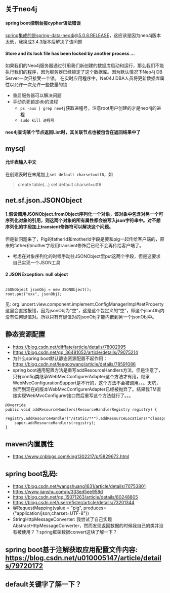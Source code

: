 ## 关于neo4j
#### spring boot控制台报cypher语法错误
spring集成的是spring-data-neo4j@5.0.8.RELEASE，这应该是因为neo4j版本太低，我换成3.4.3版本后解决了该问题
#### Store and its lock file has been locked by another process ...
如果我们的Neo4j服务器通过引用我们新创建的数据库启动和运行，那么我们不能执行我们的程序，因为服务器已经锁定了这个数据库。因为默认情况下Neo4j DB Server一次只接受一个锁。 在实时应用程序中，Ne04J DBA人员将更新数据库属性以允许一次允许一些数量的锁
* 重启服务器可以解决问题
* 手动杀死锁定db的进程
    * ```ps -aux | grep neo4j```获取进程号，注意root用户创建的才是neo4j的进程
    * ```sudo kill 进程号```
#### neo4j查询某个节点返回List时，其关联节点也被包含在返回结果中了

## mysql
#### 允许表输入中文
在创建表时在末尾加上```set default charset=utf8```，如
> create table(...) set default charset=utf8

## net.sf.json.JSONObject
#### 1.假设调用JSONObject.fromObject序列化一个对象，该对象中包含对另一个可序列化对象的引用，则这两个对象的所有属性都会被写入json字符串中。对不想序列化的字段加上transient修饰符可以解决这个问题。
但是新问题来了，Pig的fatherId和motherId字段是要和pig一起传给客户端的，原来的father和mother字段用transient修饰后已经不会再传给客户端了。
* 考虑在对象序列化的时候手动往JSONObject里put这两个字段，但是这要求自己实现一个JSON工具
#### 2 JSONException: null object
<pre><code>
JSONObject jsonObj = new JSONObject();
root.put("xxx", jsonObj);
</code></pre>
见: org.luncert.view.component.implement.ConfigManagerImpl#setProperty
这里会直接报错，因为jsonObj为“空”，这是这个包定义的“空”，即这个jsonObj内没有任何键值对。所以只有有键值对的jsonObj才能内嵌到另一个jsonObj中。

## 静态资源配置
* https://blog.csdn.net/difffate/article/details/78002995
* https://blog.csdn.net/qq_36481052/article/details/79075214
* 为什么spring boot默认静态资源配置不起作用：https://blog.csdn.net/leegoowang/article/details/78591086
* spring boot通用配置方法是重写addResourceHandlers方法，但是注意了，只有config类继承WebMvcConfigurerAdapter这个方法才有用，继承WebMvcConfigurationSupport是不行的，这个方法不会被调用。。。天坑，然而到现在的版本WebMvcConfigurerAdapter已经被抛弃了。结果我TM直接实现WebMvcConfigurer接口然后重写这个方法就行了。。。
<pre><code>@Override
public void addResourceHandlers(ResourceHandlerRegistry registry) {
    registry.addResourceHandler("/static/**").addResourceLocations("classpath:/static/");
    super.addResourceHandlers(registry);
}
</code></pre>

## maven内置属性
* https://www.cnblogs.com/king1302217/p/5829672.html

## spring boot乱码:
* https://blog.csdn.net/wangshuang1631/article/details/70753801
* https://www.jianshu.com/p/333ed5ee958d
* https://blog.csdn.net/qq_15071263/article/details/80248805
* https://blog.csdn.net/userrefister/article/details/73201344
* @RequestMapping(value = "pig", produces={"application/json;charset=UTF-8"})
* StringHttpMessageConverter: 我尝试了自己实现AbstractHttpMessageConverter，然而发现返回数据的时候我自己的类并没有被使用？？spring框架数据convert这块了解一下？
 

## spring boot基于注解获取应用配置文件内容: https://blog.csdn.net/u010005147/article/details/79720172

## default关键字了解一下？
